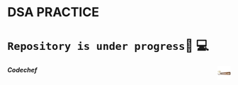 # DSA PRACTICE
# ```Repository is under progress```🚀 💻
***Codechef***<img align="right" alt="GitHub" width="30px" src="https://raw.githubusercontent.com/github/explore/78df643247d429f6cc873026c0622819ad797942/topics/codechef/codechef.png" />
